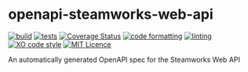 # openapi-steamworks-web-api
[![build](https://github.com/ceva24/openapi-steamworks-web-api/actions/workflows/build.yml/badge.svg)](https://github.com/ceva24/openapi-steamworks-web-api/actions/workflows/build.yml)
[![tests](https://github.com/ceva24/openapi-steamworks-web-api/actions/workflows/test.yml/badge.svg)](https://github.com/ceva24/openapi-steamworks-web-api/actions/workflows/test.yml)
[![Coverage Status](https://coveralls.io/repos/github/ceva24/openapi-steamworks-web-api/badge.svg?branch=main)](https://coveralls.io/github/ceva24/openapi-steamworks-web-api?branch=main)
[![code formatting](https://github.com/ceva24/openapi-steamworks-web-api/actions/workflows/check-format.yml/badge.svg)](https://github.com/ceva24/openapi-steamworks-web-api/actions/workflows/check-format.yml)
[![linting](https://github.com/ceva24/openapi-steamworks-web-api/actions/workflows/lint.yml/badge.svg)](https://github.com/ceva24/openapi-steamworks-web-api/actions/workflows/lint.yml)
[![XO code style](https://img.shields.io/badge/code_style-XO-5ed9c7.svg)](https://github.com/xojs/xo)
[![MIT Licence](https://img.shields.io/badge/Licence-MIT-blue.svg)](https://github.com/ceva24/openapi-steamworks-web-api/blob/main/LICENSE)

An automatically generated OpenAPI spec for the Steamworks Web API
